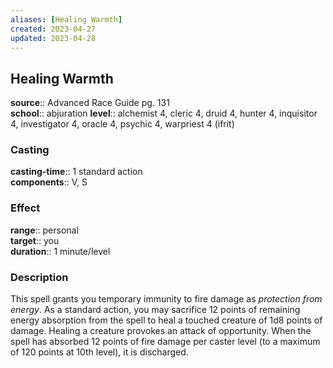 ```yaml
---
aliases: [Healing Warmth]
created: 2023-04-27
updated: 2023-04-28
---
```


## Healing Warmth

**source**:: Advanced Race Guide pg. 131  
**school**:: abjuration
**level**:: alchemist 4, cleric 4, druid 4, hunter 4, inquisitor 4, investigator 4, oracle 4, psychic 4, warpriest 4 (ifrit)

### Casting

**casting-time**:: 1 standard action  
**components**:: V, S

### Effect

**range**:: personal  
**target**:: you  
**duration**:: 1 minute/level

### Description

This spell grants you temporary immunity to fire damage as *protection from energy*. As a standard action, you may sacrifice 12 points of remaining energy absorption from the spell to heal a touched creature of 1d8 points of damage. Healing a creature provokes an attack of opportunity. When the spell has absorbed 12 points of fire damage per caster level (to a maximum of 120 points at 10th level), it is discharged.
